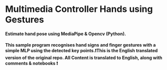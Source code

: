 # Multimedia Controller Hands using Gestures

#### Estimate hand pose using MediaPipe & Opencv (Python).
#### This sample program recognises hand signs and finger gestures with a simple MLP using the detected key points.❗This is the English translated version of the original repo. All Content is translated to English, along with comments & notebooks ❗
